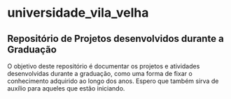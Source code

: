 # universidade_vila_velha
## Repositório de Projetos desenvolvidos durante a Graduação

O objetivo deste repositório é documentar os projetos e atividades desenvolvidas durante a graduação, 
como uma forma de fixar o conhecimento adquirido ao longo dos anos. Espero que também sirva de auxílio para aqueles que estão iniciando.
